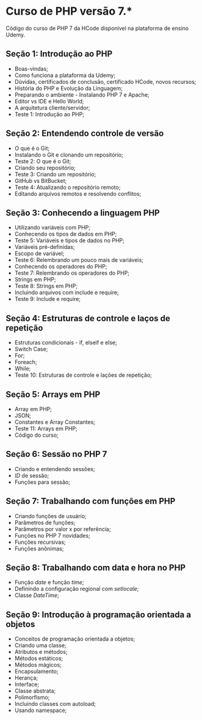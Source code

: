 # Curso de PHP versão 7.*

Código do curso de PHP 7 da HCode disponível na plataforma de ensino Udemy. 

## Seção 1: Introdução ao PHP

* Boas-vindas;
* Como funciona a plataforma da Udemy;
* Dúvidas, certificados de conclusão, certificado HCode, novos recursos;
* História do PHP e Evolução da Linguagem;
* Preparando o ambiente - Instalando PHP 7 e Apache;
* Editor vs IDE e Hello World;
* A arquitetura cliente/servidor;
* Teste 1: Introdução ao PHP;

## Seção 2: Entendendo controle de versão

* O que é o Git;
* Instalando o Git e clonando um repositório;
* Teste 2: O que é o Git;
* Criando seu repositório;
* Teste 3: Criando um repositório;
* GitHub vs BitBucket;
* Teste 4: Atualizando o repositório remoto;
* Editando arquivos remotos e resolvendo conflitos;

## Seção 3: Conhecendo a linguagem PHP

* Utilizando variáveis com PHP;
* Conhecendo os tipos de dados em PHP;
* Teste 5: Variáveis e tipos de dados no PHP;
* Variáveis pré-definidas;
* Escopo de variável;
* Teste 6: Relembrando um pouco mais de variáveis;
* Conhecendo os operadores do PHP;
* Teste 7: Relembrando os operadores do PHP;
* Strings em PHP;
* Teste 8: Strings em PHP;
* Incluindo arquivos com include e require;
* Teste 9: Include e require;

## Seção 4: Estruturas de controle e laços de repetição

* Estruturas condicionais - if, elseif e else;
* Switch Case;
* For;
* Foreach;
* While;
* Teste 10: Estruturas de controle e lações de repetição;

## Seção 5: Arrays em PHP

* Array em PHP;
* JSON;
* Constantes e Array Constantes;
* Teste 11: Arrays em PHP;
* Código do curso;

## Seção 6: Sessão no PHP 7

* Criando e entendendo sessões;
* _ID_ de sessão;
* Funções para sessão;

## Seção 7: Trabalhando com funções em PHP

* Criando funções de usuário;
* Parâmetros de funções;
* Parâmetros por valor x por referência;
* Funções no PHP 7 novidades;
* Funções recursivas;
* Funções anônimas;

## Seção 8: Trabalhando com data e hora no PHP

* Função _date_ e função _time_;
* Definindo a configuração regional com _setlocale_;
* Classe _DateTime_;

## Seção 9: Introdução à programação orientada a objetos 

* Conceitos de programação orientada a objetos;
* Criando uma classe;
* Atributos e métodos;
* Métodos estáticos;
* Métodos mágicos;
* Encapsulamento;
* Herança;
* Interface;
* Classe abstrata;
* Polimorfismo;
* Incluindo classes com autoload;
* Usando namespace;

